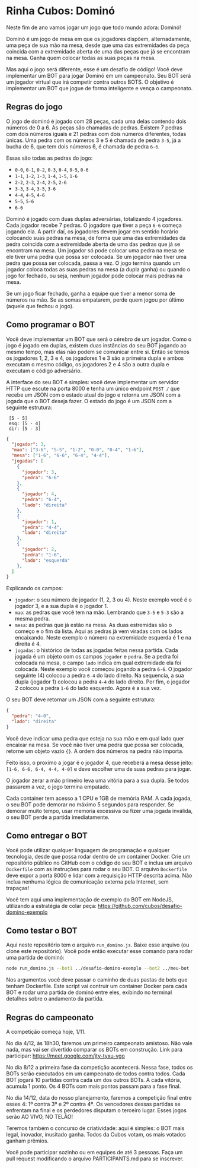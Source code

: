 # Rinha Cubos: Dominó

Neste fim de ano vamos jogar um jogo que todo mundo adora: Dominó!

Dominó é um jogo de mesa em que os jogadores dispõem, alternadamente, uma peça de sua mão na mesa, desde que uma das extremidades da peça coincida com a extremidade aberta de uma das peças que já se encontram na mesa. Ganha quem colocar todas as suas peças na mesa.

Mas aqui o jogo será diferente, esse é um desafio de código! Você deve implementar um BOT para jogar Dominó em um campeonato. Seu BOT será um jogador virtual que irá competir contra outros BOTS. O objetivo é implementar um BOT que jogue de forma inteligente e vença o campeonato.

## Regras do jogo

O jogo de dominó é jogado com 28 peças, cada uma delas contendo dois números de 0 a 6. As peças são chamadas de pedras. Existem 7 pedras com dois números iguais e 21 pedras com dois números diferentes, todas únicas. Uma pedra com os números 3 e 5 é chamada de pedra `3-5`, já a bucha de 6, que tem dois números 6, é chamada de pedra `6-6`.

Essas são todas as pedras do jogo:

- `0-0`, `0-1`, `0-2`, `0-3`, `0-4`, `0-5`, `0-6`
- `1-1`, `1-2`, `1-3`, `1-4`, `1-5`, `1-6`
- `2-2`, `2-3`, `2-4`, `2-5`, `2-6`
- `3-3`, `3-4`, `3-5`, `3-6`
- `4-4`, `4-5`, `4-6`
- `5-5`, `5-6`
- `6-6`

Dominó é jogado com duas duplas adversárias, totalizando 4 jogadores. Cada jogador recebe 7 pedras. O jogadore que tiver a peça `6-6` começa jogando ela. A partir daí, os jogadores devem jogar em sentido horário colocando suas pedras na mesa, de forma que uma das extremidades da pedra coincida com a extremidade aberta de uma das pedras que já se encontram na mesa. Um jogador só pode colocar uma pedra na mesa se ele tiver uma pedra que possa ser colocada. Se um jogador não tiver uma pedra que possa ser colocada, passa a vez. O jogo termina quando um jogador coloca todas as suas pedras na mesa (a dupla ganha) ou quando o jogo for fechado, ou seja, nenhum jogador pode colocar mais pedras na mesa.

Se um jogo ficar fechado, ganha a equipe que tiver a menor soma de números na mão. Se as somas empatarem, perde quem jogou por último (aquele que fechou o jogo).

## Como programar o BOT

Você deve implementar um BOT que será o cérebro de um jogador. Como o jogo é jogado em  duplas, existem duas instâncias do seu BOT jogando ao mesmo tempo, mas elas não podem se comunicar entre si. Então se temos os jogadores 1, 2, 3 e 4, os jogadores 1 e 3 são a primeira dupla e ambos executam o mesmo código, os jogadores 2 e 4 são a outra dupla e executam o código adversário.

A interface do seu BOT é simples: você deve implementar um servidor HTTP que escute na porta 8000 e tenha um único endpoint `POST /` que recebe um JSON com o estado atual do jogo e retorna um JSON com a jogada que o BOT deseja fazer. O estado do jogo é um JSON com a seguinte estrutura:

```
 [5 - 5]
 esq: [5 - 4] 
 dir: [5 - 3]
```

```json
{
  "jogador": 3,
  "mao": ["3-6", "5-5", "1-2", "0-0", "0-4", "1-6"],
  "mesa": ["1-6", "6-6", "6-4", "4-4"],
  "jogadas": [
    {
      "jogador": 3,
      "pedra": "6-6"
    },
    {
      "jogador": 4,
      "pedra": "6-4",
      "lado": "direita"
    },
    {
      "jogador": 1,
      "pedra": "4-4",
      "lado": "direita"
    },
    {
      "jogador": 2,
      "pedra": "1-6",
      "lado": "esquerda"
    },
  ]
}
```

Explicando os campos:

- `jogador`: o seu número de jogador (1, 2, 3 ou 4). Neste exemplo você é o jogador 3, e a sua dupla é o jogador 1.
- `mao`: as pedras que você tem na mão. Lembrando que `3-5` e `5-3` são a mesma pedra.
- `mesa`: as pedras que já estão na mesa. As duas estremidas são o começo e o fim da lista. Aqui as pedras já vem viradas com os lados encaixando. Neste exemplo o número na extremidade esquerda é 1 e na direita é 4.
- `jogadas`: o histórico de todas as jogadas feitas nessa partida. Cada jogada é um objeto com os campos `jogador` e `pedra`. Se a pedra foi colocada na mesa, o campo `lado` indica em qual extremidade ela foi colocada. Neste exemplo você começou jogando a pedra `6-6`. O jogador seguinte (4) colocou a pedra `6-4` do lado direito. Na sequencia, a sua dupla (jogador 1) colocou a pedra `4-4` do lado direito. Por fim, o jogador 2 colocou a pedra `1-6` do lado esquerdo. Agora é a sua vez.

O seu BOT deve retornar um JSON com a seguinte estrutura:

```json
{
  "pedra": "4-0",
  "lado": "direita"
}
```

Você deve indicar uma pedra que esteja na sua mão e em qual lado quer encaixar na mesa. Se você não tiver uma pedra que possa ser colocada, retorne um objeto vazio `{}`. A ordem dos números na pedra não importa.

Feito isso, o proximo a jogar é o jogador 4, que receberá a mesa desse jeito: `[1-6, 6-6, 6-4, 4-4, 4-0]` e deve escolher uma de suas pedras para jogar.

O jogador zerar a mão primeiro leva uma vitória para a sua dupla. Se todos passarem a vez, o jogo termina empatado.

Cada container tem acesso a 1 CPU e 1GB de memória RAM. A cada jogada, o seu BOT pode demorar no máximo 5 segundos para responder. Se demorar muito tempo, usar memoria excessiva ou fizer uma jogada inválida, o seu BOT perde a partida imediatamente.

## Como entregar o BOT

Você pode utilizar qualquer linguagem de programação e qualquer tecnologia, desde que possa rodar dentro de um container Docker. Crie um repositório público no GitHub com o código do seu BOT e inclua um arquivo `Dockerfile` com as instruções para rodar o seu BOT. O arquivo `Dockerfile` deve expor a porta 8000 e lidar com a requisição HTTP descrita acima. Não inclua nenhuma lógica de comunicação externa pela Internet, sem trapaças!

Você tem aqui uma implementação de exemplo do BOT em NodeJS, utilizando a estratégia de colar peça: https://github.com/cubos/desafio-domino-exemplo

## Como testar o BOT

Aqui neste repositório tem o arquivo `run_domino.js`. Baixe esse arquivo (ou clone este repositório). Você pode então executar esse comando para rodar uma partida de dominó:

```bash
node run_domino.js --bot1 ../desafio-domino-exemplo --bot2 ../meu-bot
```

Nos argumentos você deve passar o caminho de duas pastas de bots que tenham Dockerfile. Este script vai contruir um container Docker para cada BOT e rodar uma partida de dominó entre eles, exibindo no terminal detalhes sobre o andamento da partida.

## Regras do campeonato

A competição começa hoje, 1/11.

No dia 4/12, às 18h30, faremos um primeiro campeonato amistoso. Não vale nada, mas vai ser divertido comparar os BOTs em construção. Link para participar: https://meet.google.com/jty-tyxu-vgo

No dia 8/12 a primeira fase da competição acontecerá. Nessa fase, todos os BOTs serão executados em um campeonato de todos contra todos. Cada BOT jogará 10 partidas contra cada um dos outros BOTs. A cada vitória, acumula 1 ponto. Os 4 BOTs com mais pontos passam para a fase final.

No dia 14/12, data do nosso planejamento, faremos a competição final entre esses 4: 1º contra 3º e 2º contra 4º. Os vencedores dessas partidas se enfrentam na final e os perdedores disputam o terceiro lugar. Esses jogos serão AO VIVO, NO TELÃO!

Teremos também o concurso de criatividade: aqui é simples: o BOT mais legal, inovador, inusitado ganha. Todos da Cubos votam, os mais votados ganham prêmios.

Você pode participar sozinho ou em equipes de até 3 pessoas. Faça um pull request modificando o arquivo PARTICIPANTS.md para se inscrever.
